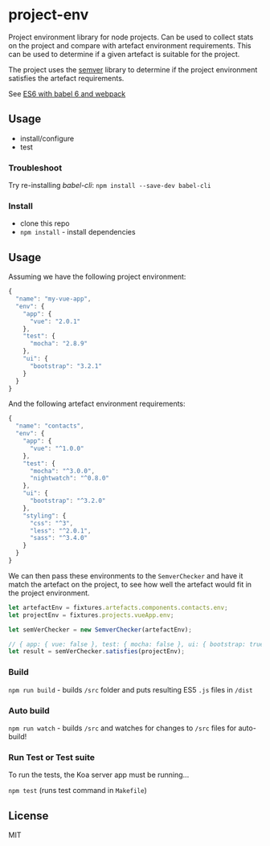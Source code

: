 # project-env

Project environment library for node projects. Can be used to collect stats on the project 
and compare with artefact environment requirements. This can be used to determine if a given artefact is suitable for the project.

The project uses the [semver](https://github.com/npm/node-semver) library to determine if the project environment 
satisfies the artefact requirements.

See [ES6 with babel 6 and webpack](http://jamesknelson.com/using-es6-in-the-browser-with-babel-6-and-webpack/)

## Usage
- install/configure
- test

### Troubleshoot

Try re-installing *babel-cli*: `npm install --save-dev babel-cli`

### Install

- clone this repo
- `npm install` - install dependencies 

## Usage

Assuming we have the following project environment:

```js
{
  "name": "my-vue-app",
  "env": {
    "app": {
      "vue": "2.0.1"
    },
    "test": {
      "mocha": "2.8.9"
    },
    "ui": {
      "bootstrap": "3.2.1"
    }
  }
}
```

And the following artefact environment requirements:

```js
{
  "name": "contacts",
  "env": {
    "app": {
      "vue": "^1.0.0"
    },
    "test": {
      "mocha": "^3.0.0",
      "nightwatch": "^0.8.0"
    },
    "ui": {
      "bootstrap": "^3.2.0"
    },
    "styling": {
      "css": "^3",
      "less": "^2.0.1",
      "sass": "^3.4.0"
    }    
  }  
}
```

We can then pass these environments to the `SemverChecker` and have it match the artefact on the project, to
see how well the artefact would fit in the project environment.  

```js
let artefactEnv = fixtures.artefacts.components.contacts.env;
let projectEnv = fixtures.projects.vueApp.env;

let semVerChecker = new SemverChecker(artefactEnv);

// { app: { vue: false }, test: { mocha: false }, ui: { bootstrap: true }, styling: {} }
let result = semVerChecker.satisfies(projectEnv);
```

### Build

`npm run build` - builds `/src` folder and puts resulting ES5 `.js` files in `/dist`

### Auto build

`npm run watch` - builds `/src` and watches for changes to `/src` files for auto-build!

### Run Test or Test suite

To run the tests, the Koa server app must be running...

`npm test` (runs test command in `Makefile`)

## License

MIT